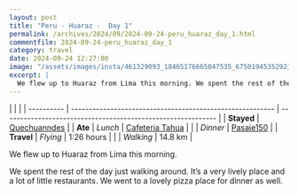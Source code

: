 ```yaml
---
layout: post
title: "Peru - Huaraz -  Day 1"
permalink: /archives/2024/09/2024-09-24-peru_huaraz_day_1.html
commentfile: 2024-09-24-peru_huaraz_day_1
category: travel
date: 2024-09-24 12:27:00
image: "/assets/images/insta/461329093_18465176665047535_6750194535292144653_n_18015986591554241.jpg"
excerpt: |
  We flew up to Huaraz from Lima this morning. We spent the rest of the day just walking around. It’s a very lively place and a lot of little restaurants.
---
```


|            |                                                           |
| ---------- | --------------------------------------------------------- | ------------------------------------------------------------ |
| **Stayed** | [Quechuanndes](https://maps.app.goo.gl/eHyhHHd92UUFVath9) |
| **Ate**    | _Lunch_                                                   | [Cafeteria Tahua](https://maps.app.goo.gl/Cmb93GQgzpUE4K5w6) |
|            | _Dinner_                                                  | [Pasaje150](https://maps.app.goo.gl/ruYuZcSGkTqx1HXF6)       |
| **Travel** | _Flying_                                                  | 1:26 hours                                                   |
|            | _Walking_                                                 | 14.8 km                                                      |

We flew up to Huaraz from Lima this morning.

We spent the rest of the day just walking around. It’s a very lively place and a lot of little restaurants. We went to a lovely pizza place for dinner as well.
